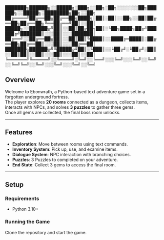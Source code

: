 
███████╗██████╗░░█████╗░███╗░░██╗░██╗░░░░░░░██╗██████╗░░█████╗░████████╗██╗░░██╗
██╔════╝██╔══██╗██╔══██╗████╗░██║░██║░░██╗░░██║██╔══██╗██╔══██╗╚══██╔══╝██║░░██║
█████╗░░██████╦╝██║░░██║██╔██╗██║░╚██╗████╗██╔╝██████╔╝███████║░░░██║░░░███████║
██╔══╝░░██╔══██╗██║░░██║██║╚████║░░████╔═████║░██╔══██╗██╔══██║░░░██║░░░██╔══██║
███████╗██████╦╝╚█████╔╝██║░╚███║░░╚██╔╝░╚██╔╝░██║░░██║██║░░██║░░░██║░░░██║░░██║
╚══════╝╚═════╝░░╚════╝░╚═╝░░╚══╝░░░╚═╝░░░╚═╝░░╚═╝░░╚═╝╚═╝░░╚═╝░░░╚═╝░░░╚═╝░░╚═╝

## Overview
Welcome to Ebonwrath, a Python-based text adventure game set in a forgotten underground fortress.  
The player explores **20 rooms** connected as a dungeon, collects items, interacts with NPCs, and solves **3 puzzles** to gather three gems.  
Once all gems are collected, the final boss room unlocks.  

---

## Features
- **Exploration**: Move between rooms using text commands.  
- **Inventory System**: Pick up, use, and examine items.
- **Dialogue System**: NPC interaction with branching choices.
- **Puzzles**: 3 Puzzles to completed on your adventure.
- **End State**: Collect 3 gems to access the final room.  

---

## Setup
### Requirements
- Python 3.10+  

### Running the Game
Clone the repository and start the game.
